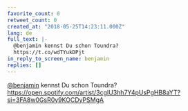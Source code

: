 ```yaml
---
favorite_count: 0
retweet_count: 0
created_at: "2018-05-25T14:23:11.000Z"
lang: de
full_text: |-
  @benjamin kennst Du schon Toundra? 
  https://t.co/wdTYukDPjt
in_reply_to_screen_name: benjamin
replies: []
---
```


[@benjamin](https://twitter.com/benjamin) kennst Du schon Toundra?
<https://open.spotify.com/artist/3cgIU3hh7Y4pUsPgHB8aYT?si=3FA8w0GsR0y9KOCDyPSMgA>
